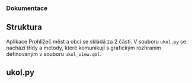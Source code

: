 ### Dokumentace
## Struktura
Aplikace Prohlížeč měst a obcí se skládá za 2 částí. V souboru `ukol.py` se nachází třídy a metody, které komunikují s grafickým rozhraním definovaným v souboru `ukol_view.qml`.
## ukol.py

